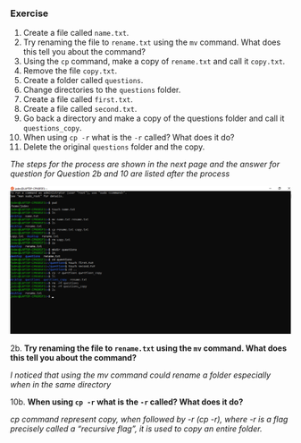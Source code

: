 ### Exercise

1. Create a file called `name.txt`.
2. Try renaming the file to `rename.txt` using the `mv` command. What does this tell you about the command?
3. Using the `cp` command, make a copy of `rename.txt` and call it `copy.txt`.
4. Remove the file `copy.txt`.
5. Create a folder called `questions`.
6. Change directories to the `questions` folder.
7. Create a file called `first.txt`.
8. Create a file called `second.txt`.
9. Go back a directory and make a copy of the questions folder and call it `questions_copy`.
10. When using `cp -r` what is the `-r` called? What does it do?
11. Delete the original `questions` folder and the copy.

 _The steps for the process are shown in the next page and the answer for question for Question 2b and 10 are listed after the process_

![Picture of the above Task](pics.png)

2b. **Try renaming the file to `rename.txt` using the `mv` command. What does this tell you about the command?**

_I noticed that using the mv command could rename a folder especially when in the same directory_

10b. **When using `cp -r` what is the `-r` called? What does it do?**

_cp command represent copy, when followed by -r (cp -r), where -r is a flag precisely called a “recursive flag”, it is used to copy an entire folder._
